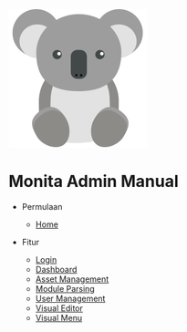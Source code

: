 ![LOGO](/media/koala-svg.svg)

# Monita Admin Manual

- Permulaan

  - [Home](README.md)

- Fitur

  - [Login](log.md)
  - [Dashboard](Dashboard.md)
  - [Asset Management](Asset_Management.md)
  - [Module Parsing](Module_Parsing.md)
  - [User Management](User_management.md)
  - [Visual Editor](Visual_manager.md)
  - [Visual Menu](visual_menu.md)
